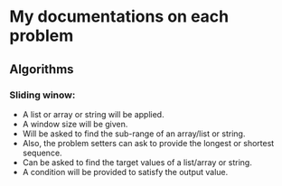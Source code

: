 # My documentations on each problem
## Algorithms
### Sliding winow:
- A list or array or string will be applied.
- A window size will be given.
- Will be asked to find the sub-range of an array/list or string. 
- Also, the problem setters can ask to provide the longest or shortest sequence.
- Can be asked to find the target values of a list/array or string.
- A condition will be provided to satisfy the output value.